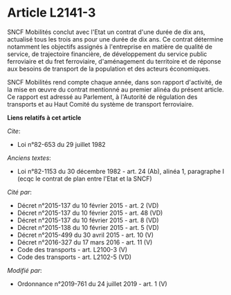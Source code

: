# Article L2141-3

SNCF Mobilités conclut avec l'Etat un contrat d'une durée de dix ans, actualisé tous les trois ans pour une durée de dix ans.
Ce contrat détermine notamment les objectifs assignés à l'entreprise en matière de qualité de service, de trajectoire
financière, de développement du service public ferroviaire et du fret ferroviaire, d'aménagement du territoire et de réponse
aux besoins de transport de la population et des acteurs économiques.

SNCF Mobilités rend compte chaque année, dans son rapport d'activité, de la mise en œuvre du contrat mentionné au premier
alinéa du présent article. Ce rapport est adressé au Parlement, à l'Autorité de régulation des transports et au Haut Comité
du système de transport ferroviaire.

**Liens relatifs à cet article**

_Cite_:

  - Loi n°82-653 du 29 juillet 1982

_Anciens textes_:

  - Loi n°82-1153 du 30 décembre 1982 - art. 24 (Ab), alinéa 1, paragraphe I (ecqc le contrat de plan entre l'Etat et la SNCF)

_Cité par_:

  - Décret n°2015-137 du 10 février 2015 - art. 2 (VD)
  - Décret n°2015-137 du 10 février 2015 - art. 48 (VD)
  - Décret n°2015-137 du 10 février 2015 - art. 8 (VD)
  - Décret n°2015-138 du 10 février 2015 - art. 5 (VD)
  - Décret n°2015-499 du 30 avril 2015 - art. 10 (V)
  - Décret n°2016-327 du 17 mars 2016 - art. 11 (V)
  - Code des transports - art. L2100-3 (V)
  - Code des transports - art. L2102-5 (VD)

_Modifié par_:

  - Ordonnance n°2019-761 du 24 juillet 2019 - art. 1 (V)
